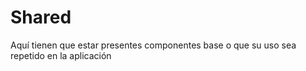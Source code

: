 # Shared
Aquí tienen que estar presentes componentes base o que su uso sea repetido en la aplicación
